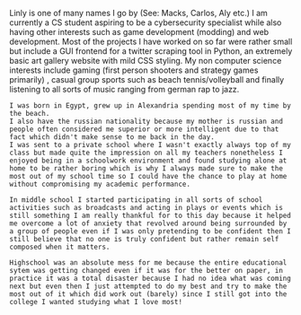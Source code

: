 Linly is one of many names I go by (See: Macks, Carlos, Aly etc.) 
	I am currently a CS student aspiring to be a cybersecurity specialist while also having other interests such as game development (modding) and  web development. 		Most of the projects I have worked on so far were rather small but include a GUI frontend for a twitter scraping tool in Python, an extremely basic art gallery website with mild CSS styling. 
	My non computer science interests include gaming (first person shooters and strategy games primarily) , casual group sports such as beach tennis/volleyball and finally listening to all sorts of music ranging from german rap to jazz. 

	I was born in Egypt, grew up in Alexandria spending most of my time by the beach. 
	I also have the russian nationality because my mother is russian and people often considered me superior or more intelligent due to that fact which didn't make sense to me back in the day. 
	I was sent to a private school where I wasn't exactly always top of my class but made quite the impression on all my teachers nonetheless I enjoyed being in a schoolwork environment and found studying alone at home to be rather boring which is why I always made sure to make the most out of my school time so I could have the chance to play at home without compromising my academic performance.
		 
	In middle school I started participating in all sorts of school activities such as broadcasts and acting in plays or events which is still something I am really thankful for to this day because it helped me overcome a lot of anxiety that revolved around being surrounded by a group of people even if I was only pretending to be confident then I still believe that no one is truly confident but rather remain self composed when it matters.
		
	Highschool was an absolute mess for me because the entire educational sytem was getting changed even if it was for the better on paper, in practice it was a total disaster because I had no idea what was coming next but even then I just attempted to do my best and try to make the most out of it which did work out (barely) since I still got into the college I wanted studying what I love most!
